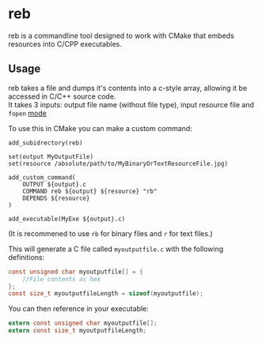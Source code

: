 # reb

reb is a commandline tool designed to work with CMake that embeds resources into C/CPP executables.

## Usage

reb takes a file and dumps it's contents into a c-style array, allowing it be accessed in C/C++ source code.  
It takes 3 inputs: output file name (without file type), input resource file and `fopen` [mode](https://en.cppreference.com/w/c/io/fopen)  

To use this in CMake you can make a custom command:
```
add_subidrectory(reb)

set(output MyOutputFile)
set(resource /absolute/path/to/MyBinaryOrTextResourceFile.jpg)

add_custom_command(
    OUTPUT ${output}.c
	COMMAND reb ${output} ${resource} "rb"
	DEPENDS ${resource}
)

add_executable(MyExe ${output}.c)
```
(It is recommened to use `rb` for binary files and `r` for text files.)

This will generate a C file called `myoutputfile.c` with the following definitions:
```C
const unsigned char myoutputfile[] = {
	//File contents as hex
};
const size_t myoutputfileLength = sizeof(myoutputfile);
```

You can then reference in your executable:
```C
extern const unsigned char myoutputfile[];
extern const size_t myoutputfileLength;
```
